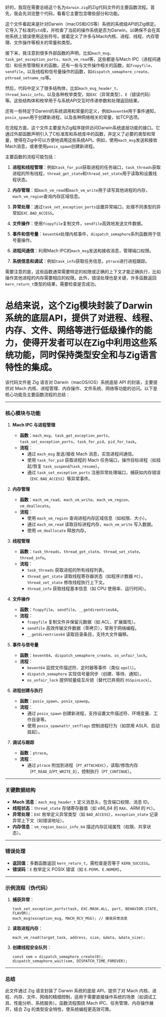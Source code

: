 好的，我现在需要总结这个名为`darwin.zig`的Zig代码文件的主要函数流程。首先，我会先浏览整个代码，看看它主要包含哪些部分和功能。

这个文件看起来是针对Darwin（macOS和iOS等）系统的系统级API的Zig绑定。它导入了标准的`std`库，并检查了当前的操作系统是否为Darwin，以确保不会在其他系统上错误使用这些符号。接着定义了许多与Mach内核、进程、线程、内存管理、文件操作等相关的常量和类型。

接下来，我注意到很多外部函数的声明，比如`mach_msg`、`task_get_exception_ports`、`mach_vm_read`等，这些都是与Mach IPC（进程间通信）和任务管理相关的函数。还有一些与文件操作相关的函数，如`fcopyfile`、`sendfile`，以及线程和信号量操作的函数，如`dispatch_semaphore_create`、`pthread_setname_np`等。

然后，代码中定义了很多结构体，比如`mach_msg_header_t`、`thread_basic_info`，以及各种枚举类型，如`EXC`（异常类型）、`E`（错误代码）等。这些结构体和枚举用于与系统API交互时传递参数和处理返回结果。

还有一些特定于Darwin的系统调用和常量的定义，例如`kevent64`用于事件通知，`posix_spawn`用于创建新进程，以及各种网络相关的常量，如TCP选项。

在流程方面，这个文件主要是为Zig程序提供访问Darwin系统底层功能的接口。它通过外部函数声明引入了C标准库和系统库中的函数，并定义了必要的类型和常量，使得在Zig中可以方便地调用这些系统API。例如，使用`mach_msg`发送和接收Mach消息，或者使用`posix_spawn`创建新进程。

主要函数的流程可能包括：

1. **进程和线程管理**：例如`task_for_pid`获取进程的任务端口，`task_threads`获取进程的所有线程，`thread_get_state`和`thread_set_state`用于读取和设置线程状态。

2. **内存管理**：如`mach_vm_read`和`mach_vm_write`用于读写其他进程的内存，`mach_vm_region`查询内存区域信息。

3. **异常处理**：通过`task_set_exception_ports`设置异常端口，处理不同类型的异常如`EXC.BAD_ACCESS`。

4. **文件操作**：使用`fcopyfile`复制文件，`sendfile`高效地发送文件数据。

5. **事件和信号量**：`kevent64`处理内核事件，`dispatch_semaphore`系列函数用于信号量操作。

6. **进程间通信**：利用Mach IPC的`mach_msg`发送和接收消息，管理端口权限。

7. **系统信息和调试**：例如`task_info`获取任务信息，`ptrace`进行进程跟踪。

需要注意的是，这些函数通常需要特定的权限或正确的上下文才能正确执行，比如操作其他进程的内存需要相应的权限。此外，错误处理也是关键，许多函数返回`kern_return_t`类型的结果，需要检查是否成功。

总结来说，这个Zig模块封装了Darwin系统的底层API，提供了对进程、线程、内存、文件、网络等进行低级操作的能力，使得开发者可以在Zig中利用这些系统功能，同时保持类型安全和与Zig语言特性的集成。
================================================
该代码文件是 Zig 语言对 Darwin（macOS/iOS）系统底层 API 的封装，主要提供对 Mach 内核、进程管理、内存操作、文件系统、网络等功能的访问。以下是核心功能及主要函数流程的总结：

---

### **核心模块与功能**
1. **Mach IPC 与进程管理**
   - **函数**：`mach_msg`、`task_get_exception_ports`、`task_set_exception_ports`、`task_for_pid`、`pid_for_task`。
   - **流程**：
     - 通过 `mach_msg` 发送/接收 Mach 消息，实现进程间通信。
     - 使用 `task_for_pid` 获取进程的 Mach 任务端口，操作目标进程（如挂起/恢复 `task_suspend`/`task_resume`）。
     - 通过 `task_set_exception_ports` 注册异常处理端口，捕获如内存错误（`EXC.BAD_ACCESS`）等异常事件。

2. **内存管理**
   - **函数**：`mach_vm_read`、`mach_vm_write`、`mach_vm_region`、`vm_deallocate`。
   - **流程**：
     - 使用 `mach_vm_region` 查询进程内存区域信息（如权限、大小）。
     - 通过 `mach_vm_read` 读取目标进程内存，`mach_vm_write` 写入数据。
     - 使用 `vm_deallocate` 释放内存。

3. **线程管理**
   - **函数**：`task_threads`、`thread_get_state`、`thread_set_state`、`thread_info`。
   - **流程**：
     - `task_threads` 获取进程的所有线程列表。
     - `thread_get_state` 读取线程寄存器状态（如程序计数器 `PC`），`thread_set_state` 修改线程执行上下文。
     - `thread_info` 获取线程基本信息（如 CPU 使用率、运行时间）。

4. **文件操作**
   - **函数**：`fcopyfile`、`sendfile`、`__getdirentries64`。
   - **流程**：
     - `fcopyfile` 复制文件并保留元数据（如 ACL、扩展属性）。
     - `sendfile` 高效传输文件数据（零拷贝），常用于网络编程。
     - `__getdirentries64` 读取目录条目，支持大文件偏移。

5. **事件与信号量**
   - **函数**：`kevent64`、`dispatch_semaphore_create`、`os_unfair_lock`。
   - **流程**：
     - `kevent64` 监控文件描述符、定时器等事件（类似 `epoll`）。
     - `dispatch_semaphore` 实现信号量同步（创建、等待、通知）。
     - `os_unfair_lock` 提供轻量级互斥锁（替代已弃用的 `OSSpinLock`）。

6. **进程创建与执行**
   - **函数**：`posix_spawn`、`posix_spawnp`。
   - **流程**：
     - 通过 `posix_spawn` 创建新进程，支持设置文件描述符、环境变量、工作目录等。
     - 使用 `posix_spawnattr_setflags` 控制进程行为（如禁用 ASLR、启动挂起）。

7. **调试与跟踪**
   - **函数**：`ptrace`。
   - **流程**：
     - 通过 `ptrace` 附加到进程（`PT_ATTACHEXC`），读取/修改内存（`PT_READ_D`/`PT_WRITE_D`），控制执行（`PT_CONTINUE`）。

---

### **关键数据结构**
- **Mach 消息**：`mach_msg_header_t` 定义消息头，包含端口权限、消息 ID。
- **线程状态**：`thread_state` 存储寄存器值（如 x86_64 的 `RAX`、ARM 的 `PC`）。
- **异常处理**：`EXC` 枚举定义异常类型（如 `BAD_ACCESS`），`exception_state` 记录异常上下文（如错误地址）。
- **内存信息**：`vm_region_basic_info_64` 描述内存区域属性（权限、共享状态）。

---

### **错误处理**
- **返回值**：多数函数返回 `kern_return_t`，需检查是否等于 `KERN_SUCCESS`。
- **错误码**：`E` 枚举定义 POSIX 错误（如 `E.PERM`、`E.NOMEM`）。

---

### **示例流程（伪代码）**
1. **捕获异常**：
   ```zig
   task_set_exception_ports(task, EXC.MASK.ALL, port, BEHAVIOR.STATE, FLAVOR);
   mach_msg(exception_msg, MACH_RCV_MSG); // 接收异常消息
   ```
2. **读取进程内存**：
   ```zig
   mach_vm_read(target_task, address, size, &data, &data_size);
   ```
3. **创建线程安全队列**：
   ```zig
   const sem = dispatch_semaphore_create(0);
   dispatch_semaphore_wait(sem, DISPATCH_TIME_FOREVER);
   ```

---

### **总结**
此文件通过 Zig 语言封装了 Darwin 系统的底层 API，提供了对 Mach 内核、进程、内存、文件、网络的精细控制，适用于需要直接操作系统的场景（如调试工具、性能分析、系统服务）。函数流程围绕 Mach IPC、任务管理、内存操作展开，结合 Zig 的类型安全特性，使系统编程更高效可靠。